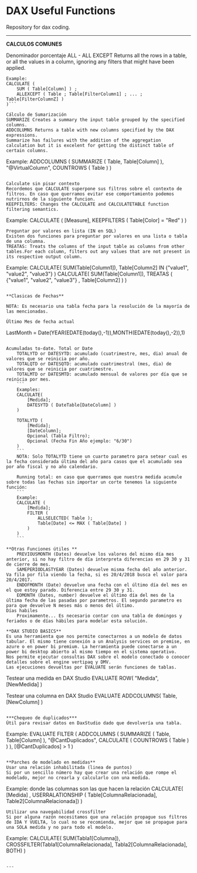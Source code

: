# DAX Useful Functions
Repository for dax coding.

---

**CALCULOS COMUNES**

Denominador porcentaje
ALL - ALL EXCEPT Returns all the rows in a table, or all the values in a column, ignoring any filters that might have been applied.
```
Example:
CALCULATE ( 
	SUM ( Table[Column] ) ;
	ALLEXCEPT ( Table ; Table[FilterColumn1] ; ... ; Table[FilterColumnZ] )
)```

Cálculo de Sumarización
SUMMARIZE Creates a summary the input table grouped by the specified columns.
ADDCOLUMNS Returns a table with new columns specified by the DAX expressions.
Summarize has failures with the addition of the aggregation calculation but it is excelent for getting the distinct table of certain columns.
```
Example:
ADDCOLUMNS (
	SUMMARIZE ( Table, Table[Column] ),
	"@VirtualColumn", COUNTROWS ( Table ) 
)
```

Calculate sin pisar contexto 
Recordemos que CALCULATE superpone sus filtros sobre el contexto de filtros. En caso que querramos evitar ese comportamiento podemos nutrirnos de la siguiente funcion.
KEEPFILTERS: Changes the CALCULATE and CALCULATETABLE function filtering semantics.
```
Example:
CALCULATE ( 
	[Measure], 
	KEEPFILTERS ( Table[Color] = "Red" ) 
)
```
Preguntar por valores en lista (IN en SQL) 
Existen dos funciones para preguntar por valores en una lista o tabla de una columna.
TREATAS: Treats the columns of the input table as columns from other tables.For each column, filters out any values that are not present in its respective output column.
```
Example:
CALCULATE(
	SUM(Table[Column1]),
	Table[Column2] IN {"value1", "value2", "value3"} 
)
CALCULATE(
	SUM(Table[Column1]),
	TREATAS ( 
		{"value1", "value2", "value3"} ,
		Table[Column2]
	)
)
```

**Clasicas de Fechas**

NOTA: Es necesario una tabla fecha para la resolución de la mayoría de las mencionadas.

Último Mes de fecha actual
```
LastMonth =  Date(YEAR(EDATE(today(),-1)),MONTH(EDATE(today(),-2)),1)
```

Acumuladas to-date. Total or Date
	TOTALYTD or DATESYTD: acumulado (cuatrimestre, mes, dia) anual de valores que se reinicia por año.
	TOTALQTD or DATESQTD: acumulado cuatrimestral (mes, dia) de valores que se reinicia por cuatrimestre.
	TOTALMTD or DATESMTD: acumulado mensual de valores por día que se reinicia por mes.
	```
	Examples:
	CALCULATE(
		[Medida];
		DATESYTD ( DateTable[DateColumn] )
	)
	
	TOTALYTD (
		[Medida];
		[DateColumn];
		Opcional (Tabla Filtro);
		Opcional (Fecha Fin Año ejemplo: "6/30")
	)
	```
	NOTA: Solo TOTALYTD tiene un cuarto parametro para setear cual es la fecha considerada última del año para casos que el acumulado sea por año fiscal y no año calendario.

	Running total: en caso que querramos que nuestra medida acumule sobre todas las fechas sin importar un corte tenemos la siguiente función:
	```
	Example:
	CALCULATE (
		[Medida];
		FILTER (
			ALLSELECTED( Table );
			Table[Date] <= MAX ( Table[Date] )
		)
	)
	```
	
**Otras Funciones útiles **
	PREVIOUSMONTH (Dates) devuelve los valores del mismo día mes anterior, si no hay filtro de día interpreta diferencias en 29 30 y 31 de cierre de mes.
	SAMEPERIODLASTYEAR (Dates) devuelve misma fecha del año anterior. Va fila por fila viendo la fecha, si es 20/4/2018 busca el valor para 20/4/2017.
	ENDOFMONTH (Date) devuelve una fecha con el último día del mes en el que estoy parado. Diferencia entre 29 30 y 31.
	EOMONTH (Dates, number) devuelve el último día del mes de la última fecha de las pasadas por parametros. El segundo parametro es para que devuelve N meses más o menos del último.
Días habiles
	Proximamente... Es necesario contar con una tabla de domingos y feriados o de días hábiles para modelar esta solución.

**DAX STUDIO BASICS**
Es una herramienta que nos permite conectarnos a un modelo de datos tabular. El mismo tiene conexión a un Analysis services on premise, en azure o en power bi premium. La herramienta puede conectarse a un power bi desktop abierto al mismo tiempo en el sistema operativo.
Nos permite ejecutar consultas DAX sobre el modelo conectado o conocer detalles sobre el engine vertipaq y DMV.
Las ejecuciones devueltas por EVALUATE serán funciones de tablas.

```
Testear una medida en DAX Studio
EVALUATE
ROW( 
	"Medida", 
	[NewMedida]
)

Testear una columna en DAX Studio
EVALUATE
ADDCOLUMNS(
	Table,
	[NewColumn]
)
```

***Chequeo de duplicados***
Útil para revisar datos en DaxStudio dado que devolvería una tabla.
```
Example:
EVALUATE
FILTER (
    ADDCOLUMNS (
        SUMMARIZE ( Table, Table[Column] ),
        "@CantDuplicados", CALCULATE ( COUNTROWS ( Table ) )
    ),
    [@CantDuplicados] > 1
)
```

**Parches de modelado en medidas**
Usar una relación inhabilitada (linea de puntos)
Si por un sencillo número hay que crear una relación que rompe el modelado, mejor no crearla y calcularlo con una medida.
```
Example: donde las columnas son las que hacen la relación
CALCULATE( 
	[Medida] , 
	USERRALATIONSHIP ( Table[ColumnaRelacionada], Table2[ColumnaRelacionada]) 
)
```
Utilizar una navegabilidad crossfilter
Si por alguna razón necesitamos que una relación propague sus filtros de IDA Y VUELTA, lo cual no se recomienda, mejor que se propague para una SOLA medida y no para todo el modelo.
```
Example:
CALCULATE( 
	SUM(Tabla1[Columna]),
	CROSSFILTER(Tabla1[ColumnaRelacionada], Tabla2[ColumnaRelacionada], BOTH)
)
```

---